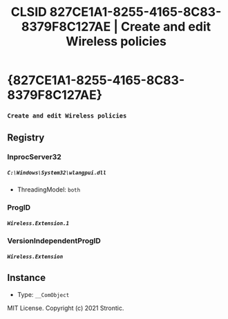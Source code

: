 ﻿---
title: "CLSID 827CE1A1-8255-4165-8C83-8379F8C127AE | Create and edit Wireless policies"
excerpt: What is COM-Object CLSID 827CE1A1-8255-4165-8C83-8379F8C127AE?
---

# {827CE1A1-8255-4165-8C83-8379F8C127AE}

### `Create and edit Wireless policies`

## Registry


### InprocServer32

##### `C:\Windows\System32\wlangpui.dll`
* ThreadingModel: `both`

### ProgID

##### `Wireless.Extension.1`

### VersionIndependentProgID

##### `Wireless.Extension`

## Instance

* Type: `__ComObject`

MIT License. Copyright (c) 2021 Strontic.


